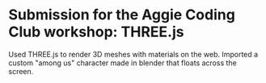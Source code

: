 # Submission for the Aggie Coding Club workshop: THREE.js

Used THREE.js to render 3D meshes with materials on the web. Imported a custom "among us" character made in blender that floats across the screen.
